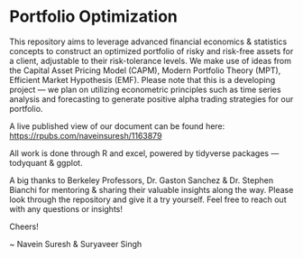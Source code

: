 # Portfolio Optimization

This repository aims to leverage advanced financial economics & statistics concepts to construct an optimized portfolio of risky and risk-free assets for a client, adjustable to their risk-tolerance levels. We make use of ideas from the Capital Asset Pricing Model (CAPM), Modern Portfolio Theory (MPT), Efficient Market Hypothesis (EMF). Please note that this is a developing project — we plan on utilizing econometric principles such as time series analysis and forecasting to generate positive alpha trading strategies for our portfolio.

A live published view of our document can be found here: https://rpubs.com/naveinsuresh/1163879 

All work is done through R and excel, powered by tidyverse packages — todyquant & ggplot.

A big thanks to Berkeley Professors, Dr. Gaston Sanchez & Dr. Stephen Bianchi for mentoring & sharing their valuable insights along the way. Please look through the repository and give it a try yourself. Feel free to reach out with any questions or insights!

Cheers!

~ Navein Suresh & Suryaveer Singh


